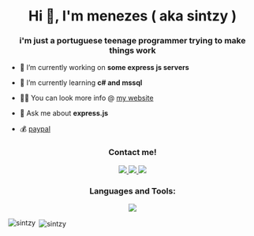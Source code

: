 <h1 align="center">Hi 👋, I'm menezes ( aka sintzy )</h1>
<h3 align="center">i'm just a portuguese teenage programmer trying to make things work</h3>

- 🔭 I’m currently working on **some express js servers**

- 🌱 I’m currently learning **c# and mssql**

- 👨‍💻 You can look more info @ [my website](https://smenezes.pt)

- 💬 Ask me about **express.js**

- 💰 [paypal](https://paypal.me/meenezzes)

<h3 align="center">Contact me!</h3>
<p align="center">
  <a href="https://instagram.com/esse.tal_de_menezes">
    <img src="https://skillicons.dev/icons?i=instagram" />
  </a>
  <a href="<https://discord.com/users/852948371782369310>">
    <img src="https://skillicons.dev/icons?i=discord" />
  </a>
  <a href="mailto:miguel@smenezes.pt">
    <img src="https://skillicons.dev/icons?i=gmail" />
  </a>
</p>

<h3 align="center">Languages and Tools:</h3>
<p align="center">
  <a href="https://skillicons.dev">
    <img src="https://skillicons.dev/icons?i=aws,bash,mysql,cs,git,express,tailwind,css,html,js" />
  </a>
</p>
<p><img align="left" src="https://github-readme-stats.vercel.app/api/top-langs?username=sintzy&show_icons=true&locale=en&layout=compact" alt="sintzy" /></p>

<p>&nbsp;<img align="center" src="https://github-readme-stats.vercel.app/api?username=sintzy&show_icons=true&locale=en" alt="sintzy" /></p>
